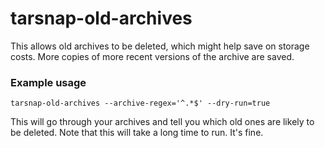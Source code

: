 # tarsnap-old-archives

This allows old archives to be deleted, which might help save on storage costs.
More copies of more recent versions of the archive are saved.

### Example usage

```
tarsnap-old-archives --archive-regex='^.*$' --dry-run=true
```

This will go through your archives and tell you which old ones are likely to be
deleted. Note that this will take a long time to run. It's fine.
